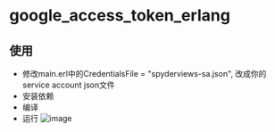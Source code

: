 # google_access_token_erlang

## 使用
- 修改main.erl中的CredentialsFile = "spyderviews-sa.json", 改成你的service account json文件
- 安装依赖
- 编译
- 运行
![image](https://github.com/hellof20/google_access_token_erlang/assets/8756642/10faeeb6-fb0c-441b-8b65-10bc050c97be)

